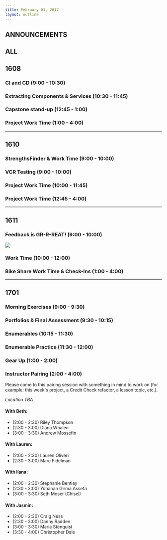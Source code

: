 ```yaml
---
title: February 01, 2017
layout: outline
---
```


## ANNOUNCEMENTS

## ALL

## 1608

### CI and CD (9:00 - 10:30)

### Extracting Components & Services (10:30 - 11:45)

### Capstone stand-up (12:45 - 1:00)

### Project Work Time (1:00 - 4:00)

***

## 1610

### StrengthsFinder & Work Time (9:00 - 10:00)

### VCR Testing (9:00 - 10:00)

### Project Work Time (10:00 - 11:45)

### Project Work Time (12:45 - 4:00)

***

## 1611

### Feedback is GR-R-REAT! (9:00 - 10:00)
![](http://i.giphy.com/6yKquSnGwI5Ak.gif)

### Work Time (10:00 - 12:00)

### Bike Share Work Time & Check-Ins (1:00 - 4:00)

***

## 1701

### Morning Exercises (9:00 - 9:30)

### Portfolios & Final Assessment (9:30 - 10:15)

### Enumerables (10:15 - 11:30)

### Enumerable Practice (11:30 - 12:00)

### Gear Up (1:00 - 2:00)

### Instructor Pairing (2:00 - 4:00)

Please come to this pairing session with something in mind to work on (for example: this week's project, a Credit Check refactor, a lesson topic, etc.).

_Location TBA_

#### With Beth:

*   (2:00 - 2:30) Riley Thompson
*   (2:30 - 3:00) Diana Whalen
*   (3:00 - 3:30) Andrew Mossefin

#### With Lauren:

*   (2:00 - 2:30) Lauren Oliveri
*   (2:30 - 3:00) Marc Fidelman

#### With Ilana:

*   (2:00 - 2:30) Stephanie Bentley
*   (2:30 - 3:00) Yohanan Girma Assefa
*   (3:00 - 3:30) Seth Moser (Chisel)

#### With Jasmin:

*   (2:00 - 2:30) Craig Ness
*   (2:30 - 3:00) Danny Radden
*   (3:00 - 3:30) Maria Stenquist
*   (3:30 - 4:00) Christopher Dale

